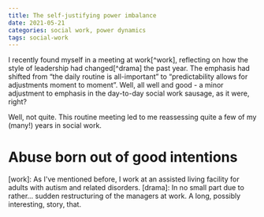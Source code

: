 ```yaml
---
title: The self-justifying power imbalance
date: 2021-05-21
categories: social work, power dynamics
tags: social-work
---
```


I recently found myself in a meeting at work[^work], reflecting on how the style of leadership had changed[^drama] the past year.
The emphasis had shifted from “the daily routine is all-important” to  “predictability allows for adjustments moment to moment”.
Well, all well and good  - a minor adjustment to emphasis in the day-to-day social work sausage, as it were, right?

Well, not quite.
This routine meeting led to me reassessing quite a few of my (many!) years in social work.

# Abuse born out of good intentions



[work]: As I've mentioned before, I work at an assisted living facility for adults with autism and related disorders.
[drama]: In no small part due to rather... sudden restructuring of the managers at work. A long, possibly interesting, story, that.
